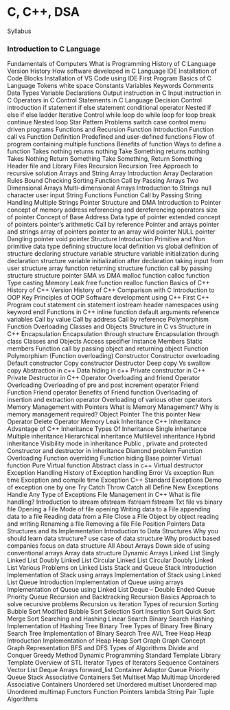 # C, C++, DSA

Syllabus

### Introduction to C Language
Fundamentals of Computers
What is Programming
History of C Language
Version History
How software developed in C Language
IDE
Installation of Code Blocks
Installation of VS Code
using IDE
First Program
Basics of C Language
Tokens
white space
Constants
Variables
Keywords
Comments
Data Types
Variable Declarations
Output instruction in C
Input instruction in C
Operators in C
Control Statements in C Language
Decision Control introduction
if statement
if else statement
conditional operator
Nested if else
if else ladder
Iterative Control
while loop
do while loop
for loop
break
continue
Nested loop
Star Pattern Problems
switch case control
menu driven programs
Functions and Recursion
Function Introduction
Function call vs Function Definition
Predefined and user-defined functions
Flow of program containing multiple functions
Benefits of function
Ways to define a function
Takes nothing returns nothing
Take Something returns nothing
Takes Nothing Return Something
Take Something, Return Something
Header file and Library Files
Recursion
Recursion Tree
Approach to recursive solution
Arrays and String
Array Introduction
Array Declaration Rules
Bound Checking
Sorting
Function Call by Passing Arrays
Two Dimensional Arrays
Multi-dimensional Arrays
Introduction to Strings
null character
user input
String Functions
Function Call by Passing String
Handling Multiple Strings
Pointer Structure and DMA
Introduction to Pointer
concept of memory address
referencing and dereferencing operators
size of pointer
Concept of Base Address
Data type of pointer
extended concept of pointers
pointer’s arithmetic
Call by reference
Pointer and arrays
pointer and strings
array of pointers
pointer to an array
wild pointer
NULL pointer
Dangling pointer
void pointer
Structure Introduction
Primitive and Non primitive data type
defining structure
local definition vs global definition of structure
declaring structure variable
structure variable initialization during declaration
structure variable initialization after declaration
taking input from user
structure array
function returning structure
function call by passing structure
structure pointer
SMA vs DMA
malloc function
calloc function
Type casting
Memory Leak
free function
realloc function
Basics of C++
History of C++
Version History of C++
Comparison with C
Introduction to OOP
Key Principles of OOP
Software development using C++
First C++ Program
cout statement
cin statement
iostream header
namespaces
using keyword
endl
Functions in C++
inline function
default arguments
reference variables
Call by value
Call by address
Call by reference
Polymorphism
Function Overloading
Classes and Objects
Structure in C vs Structure in C++
Encapsulation
Encapsulation through structure
Encapsulation through class
Classes and Objects
Access specifier
Instance Members
Static members
Function call by passing object and returning object
Function Polymorphism (Function overloading)
Constructor
Constructor overloading
Default constructor
Copy constructor
Destructor
Deep copy Vs swallow copy
Abstraction in c++
Data hiding in c++
Private constructor in C++
Private Destructor in C++
Operator Overloading and friend
Operator Overloading
Overloading of pre and post increment operator
Friend Function
Friend operator
Benefits of Friend function
Overloading of insertion and extraction operator
Overloading of various other operators
Memory Management with Pointers
What is Memory Management?
Why is memory management required?
Object Pointer
The this pointer
New Operator
Delete Operator
Memory Leak
Inheritance
C++ Inheritance
Advantage of C++ Inheritance
Types Of Inheritance
Single inheritance
Multiple inheritance
Hierarchical inheritance
Multilevel inheritance
Hybrid inheritance
Visibility mode in inheritance
Public , private and protected
Constructor and destructor in inheritance
Diamond problem
Function Overloading
Function overriding
Function hiding
Base pointer
Virtual function
Pure Virtual function
Abstract class in c++
Virtual destructor
Exception Handling
History of Exception handling
Error Vs exception
Run time Exception and compile time Exception
C++ Standard Exceptions
Demo of exception one by one
Try
Catch
Throw
Catch all
Define New Exceptions
Handle Any Type of Exceptions
File Management in C++
What is file handling?
Introduction to stream
ofstream
ifstream
fstream
Txt file vs binary file
Opening a File
Mode of file opening
Writing data to a File
appending data to a file
Reading data from a File
Close a File
Object by object reading and writing
Renaming a file
Removing a file
File Position Pointers
Data Structures and its Implementation
Introduction to Data Structures
Why you should learn data structure?
use case of data structure
Why product based companies focus on data structure
All About Arrays
Down side of using conventional arrays
Array data structure
Dynamic Arrays
Linked List
Singly Linked List
Doubly Linked List
Circular Linked List
Circular Doubly Linked List
Various Problems on Linked Lists
Stack and Queue
Stack Introduction
Implementation of Stack using arrays
Implementation of Stack using Linked List
Queue Introduction
Implementation of Queue using arrays
Implementation of Queue using Linked List
Deque – Double Ended Queue
Priority Queue
Recursion and Backtracking
Recursion Basics
Approach to solve recursive problems
Recursion vs iteration
Types of recursion
Sorting
Bubble Sort
Modified Bubble Sort
Selection Sort
Insertion Sort
Quick Sort
Merge Sort
Searching and Hashing
Linear Search
Binary Search
Hashing
Implementation of Hashing
Tree
Binary Tree
Types of Binary Tree
Binary Search Tree
Implementation of Binary Search Tree
AVL Tree
Heap
Heap Introduction
Implementation of Heap
Heap Sort
Graph
Graph Concept
Graph Representation
BFS and DFS
Types of Algorithms
Divide and Conquer
Greedy Method
Dynamic Programming
Standard Template Library
Template
Overview of STL
Iterator
Types of Iterators
Sequence Containers
Vector
List
Deque
Arrays
forward_list
Container Adaptor
Queue
Priority Queue
Stack
Associative Containers
Set
Multiset
Map
Multimap
Unordered Associative Containers
Unordered set
Unordered multiset
Unordered map
Unordered multimap
Functors
Function Pointers
lambda
String
Pair
Tuple
Algorithms
